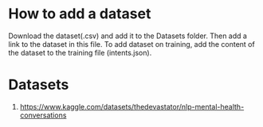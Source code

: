 # How to add a dataset

Download the dataset(.csv) and add it to the Datasets folder. Then add a link to the dataset in this file.
To add dataset on training, add the content of the dataset to the training file (intents.json).

# Datasets

1. https://www.kaggle.com/datasets/thedevastator/nlp-mental-health-conversations